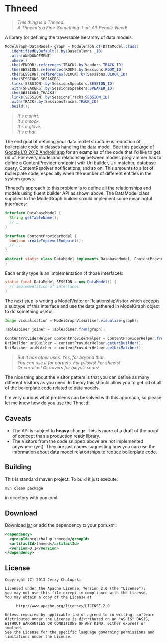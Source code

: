 Thneed
========

> *This thing is a Thneed.*  
> *A Thneed's a Fine-Something-That-All-People-Need!*  

A library for defining the traversable hierarchy of data models.

```java
ModelGraph<DataModel> graph = ModelGraph.of(DataModel.class)
  .identifiedByDefault().by(BaseColumns._ID)
  .with(ANNOUNCEMENT)
  .where()
  .the(VENDOR).references(TRACK).by(Vendors.TRACK_ID)
  .the(SESSION).references(ROOM).by(Sessions.ROOM_ID)
  .the(SESSION).references(BLOCK).by(Sessions.BLOCK_ID)
  .the(SESSIONS_SPEAKERS)
  .links(SESSION).by(SessionsSpeakers.SESSION_ID)
  .with(SPEAKERS).by(SessionsSpeakers.SPEAKER_ID)
  .the(SESSIONS_TRACKS)
  .links(SESSION).by(SessionsTracks.SESSION_ID)
  .with(TRACK).by(SessionsTracks.TRACK_ID)
  .build();
```

> *It's a shirt.*  
> *It's a sock.*  
> *It's a glove.*  
> *It's a hat.*  

The end goal of defining your data model structure is reduction of boilerplate code in classes handling the data model. See [this package of Google I/O 2012 Android app](https://code.google.com/p/iosched/source/browse/#git%2Fandroid%2Fsrc%2Fcom%2Fgoogle%2Fandroid%2Fapps%2Fiosched%2Fprovider) for an examples of the code that I'd like to get rid of. For every model and relationship between models programmer has to define a ContentProvider endpoint with Uri builder, Uri matcher, database query, ContentResolver notifications, and so on. This amounts to a lot of boilerplate code, especially when the number of different entities in the system grows.

Thneed's approach to this problem is to define all the relationships and models using fluent builder API as shown above. The DataModel class supplied to the ModelGraph builder should implement some meaningful interfaces:

```java
interface DatabaseModel {
  String getTableName();
  // …
}

interface ContentProviderModel {
  boolean createTopLevelEndpoint();
  // ...
}

abstract static class DataModel implements DatabaseModel, ContentProviderModel {
}
```

Each entity type is an implementation of those interfaces:

```java
static final DataModel SESSION = new DataModel() {
  // implementation of interfaces
}
```

The next step is writing a ModelVisitor or RelationshipVisitor which accepts a subtype of this interface and use the data gathered in ModelGraph object to do something useful:

```java
Image visualisation = ModelGraphVisualiser.visualize(graph);

TableJoiner joiner = TableJoiner.from(graph);

ContentProviderHelper contentProviderHelper = ContentProviderHelper.from(graph);
UriBuilder uriBuilder = contentProviderHelper.getUriBuilder();
UriMatcher uriMatcher = contentProviderHelper.getUriMatcher();
```

> *But it has other uses. Yes, far beyond that.*  
> *You can use it for carpets. For pillows! For sheets!*  
> *Or curtains! Or covers for bicycle seats!*

The nice thing about the Visitor pattern is that you can define as many different Visitors as you need. In theory this should allow you to get rid of all of the boilerplate code related to data models.

I'm very curious what problems can be solved with this approach, so please let me know how do you use the Thneed!

Caveats
-------

* The API is subject to **heavy** change. This is more of a draft of the proof of concept than a production ready library.
* The Visitors from the code snippets above are not implemented anywhere (yet). They are just names suggesting how you can use the information about data model relationships to reduce boilerplate code.

Building
--------
This is standard maven project. To build it just execute:
```shell
mvn clean package
```
in directory with pom.xml.

Download
--------
Download [jar](http://repository.sonatype.org/service/local/artifact/maven/redirect?r=central-proxy&g=org.chalup.thneed&a=thneed&v=LATEST) or add the dependency to your pom.xml:

```xml
<dependency>
  <groupId>org.chalup.thneed</groupId>
  <artifactId>thneed</artifactId>
  <version>0.1</version>
</dependency>
```

License
-------

    Copyright (C) 2013 Jerzy Chalupski

    Licensed under the Apache License, Version 2.0 (the "License");
    you may not use this file except in compliance with the License.
    You may obtain a copy of the License at

         http://www.apache.org/licenses/LICENSE-2.0

    Unless required by applicable law or agreed to in writing, software
    distributed under the License is distributed on an "AS IS" BASIS,
    WITHOUT WARRANTIES OR CONDITIONS OF ANY KIND, either express or implied.
    See the License for the specific language governing permissions and
    limitations under the License. 
